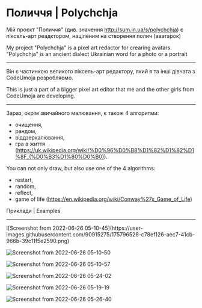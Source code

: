 # Поличчя | Polychchja <br>
Мій проєкт "Поличчя" (див. значення http://sum.in.ua/s/polychchja) є піксель-арт реадктором, націленим на створення полич (аватарок)<br>

My project "Polychchja" is a pixel art redactor for crearing avatars. "Polychchja" is an ancient dialect Ukrainian word for a photo or a portrait<br>

<hr>

Він є частинкою великого піксель-арт редактору, який я та інші дівчата з CodeUmoja розробляємо. <br>

This is just a part of a bigger pixel art editor that me and the other girls from CodeUmoja are developing. <br>

<hr>

Зараз, окрім звичайного малювання, є також 4 алгоритми:<br>
  - очищення, <br>
  - рандом, <br>
  - віддзеркалювання, <br> 
  - гра в життя (https://uk.wikipedia.org/wiki/%D0%96%D0%B8%D1%82%D1%82%D1%8F_(%D0%B3%D1%80%D0%B0)). <br>

You can not only draw, but also use one of the 4 algorithms: <br>
  - restart, <br>
  - random, <br>
  - reflect, <br>
  - game of life (https://en.wikipedia.org/wiki/Conway%27s_Game_of_Life)<br>
  
  
Приклади | Examples<br>
  
<hr>![Screenshot from 2022-06-26 05-10-45](https://user-images.githubusercontent.com/90915275/175796526-c78ef126-aec7-41cb-966b-39c11f5e2590.png)

![Screenshot from 2022-06-26 05-10-50](https://user-images.githubusercontent.com/90915275/175796528-cd03e9b5-6526-484c-8403-d0f9b437b55e.png)

![Screenshot from 2022-06-26 05-10-57](https://user-images.githubusercontent.com/90915275/175796531-4a235945-e9bd-4878-976d-2914945e37aa.png)

![Screenshot from 2022-06-26 05-24-02](https://user-images.githubusercontent.com/90915275/175796794-59b58a3d-86d4-447b-90ce-84ab7e2b89e0.png)

![Screenshot from 2022-06-26 05-19-19](https://user-images.githubusercontent.com/90915275/175796591-f97996ed-8aeb-454f-b36e-9312a26e2a0b.png)

![Screenshot from 2022-06-26 05-26-40](https://user-images.githubusercontent.com/90915275/175796808-b2f55531-9fe4-4e05-86d7-1ba4d0f6934f.png)



